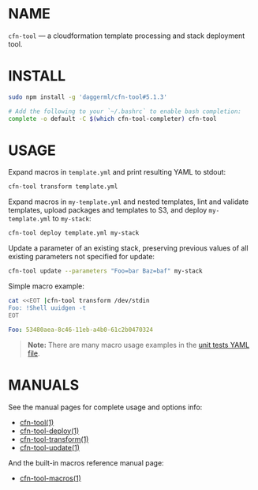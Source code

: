 <!-- vim: set ft=markdown: -->
# NAME

`cfn-tool` &mdash; a cloudformation template processing and stack deployment tool.

# INSTALL

```bash
sudo npm install -g 'daggerml/cfn-tool#5.1.3'
```

```bash
# Add the following to your `~/.bashrc` to enable bash completion:
complete -o default -C $(which cfn-tool-completer) cfn-tool
```

# USAGE

Expand macros in `template.yml` and print resulting YAML to stdout:

```bash
cfn-tool transform template.yml
```

Expand macros in `my-template.yml` and nested templates, lint and validate
templates, upload packages and templates to S3, and deploy `my-template.yml`
to `my-stack`:

```bash
cfn-tool deploy template.yml my-stack
```

Update a parameter of an existing stack, preserving previous values of all
existing parameters not specified for update:

```bash
cfn-tool update --parameters "Foo=bar Baz=baf" my-stack
```

Simple macro example:

```bash
cat <<EOT |cfn-tool transform /dev/stdin
Foo: !Shell uuidgen -t
EOT
```
```yaml
Foo: 53480aea-8c46-11eb-a4b0-61c2b0470324
```

> **Note:** There are many macro usage examples in the [unit tests YAML file][6].

# MANUALS

See the manual pages for complete usage and options info:

* [cfn-tool(1)][1]
* [cfn-tool-deploy(1)][2]
* [cfn-tool-transform(1)][3]
* [cfn-tool-update(1)][4]

And the built-in macros reference manual page:

* [cfn-tool-macros(1)][5]

[1]: http://htmlpreview.github.io/?https://github.com/daggerml/cfn-tool/blob/5.1.3/man/cfn-tool.html
[2]: http://htmlpreview.github.io/?https://github.com/daggerml/cfn-tool/blob/5.1.3/man/cfn-tool-deploy.html
[3]: http://htmlpreview.github.io/?https://github.com/daggerml/cfn-tool/blob/5.1.3/man/cfn-tool-transform.html
[4]: http://htmlpreview.github.io/?https://github.com/daggerml/cfn-tool/blob/5.1.3/man/cfn-tool-update.html
[5]: http://htmlpreview.github.io/?https://github.com/daggerml/cfn-tool/blob/5.1.3/man/cfn-tool-macros.html
[6]: https://github.com/daggerml/cfn-tool/blob/5.1.3/test/macro.tests.yml
